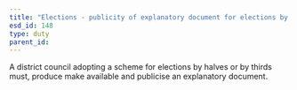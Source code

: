 ```yaml
---
title: "Elections - publicity of explanatory document for elections by halves or thirds"
esd_id: 148
type: duty
parent_id:  
---
```


A district council adopting a scheme for elections by halves or by thirds must, produce make available and publicise an explanatory document.

